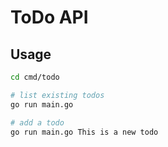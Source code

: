 # ToDo API

## Usage

```bash
cd cmd/todo

# list existing todos
go run main.go

# add a todo
go run main.go This is a new todo
```

